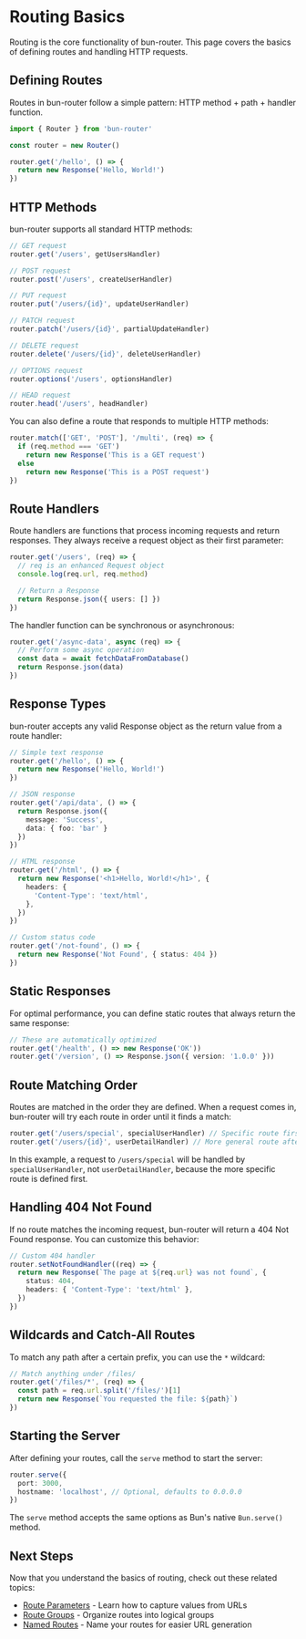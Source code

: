 # Routing Basics

Routing is the core functionality of bun-router. This page covers the basics of defining routes and handling HTTP requests.

## Defining Routes

Routes in bun-router follow a simple pattern: HTTP method + path + handler function.

```typescript
import { Router } from 'bun-router'

const router = new Router()

router.get('/hello', () => {
  return new Response('Hello, World!')
})
```

## HTTP Methods

bun-router supports all standard HTTP methods:

```typescript
// GET request
router.get('/users', getUsersHandler)

// POST request
router.post('/users', createUserHandler)

// PUT request
router.put('/users/{id}', updateUserHandler)

// PATCH request
router.patch('/users/{id}', partialUpdateHandler)

// DELETE request
router.delete('/users/{id}', deleteUserHandler)

// OPTIONS request
router.options('/users', optionsHandler)

// HEAD request
router.head('/users', headHandler)
```

You can also define a route that responds to multiple HTTP methods:

```typescript
router.match(['GET', 'POST'], '/multi', (req) => {
  if (req.method === 'GET')
    return new Response('This is a GET request')
  else
    return new Response('This is a POST request')
})
```

## Route Handlers

Route handlers are functions that process incoming requests and return responses. They always receive a request object as their first parameter:

```typescript
router.get('/users', (req) => {
  // req is an enhanced Request object
  console.log(req.url, req.method)

  // Return a Response
  return Response.json({ users: [] })
})
```

The handler function can be synchronous or asynchronous:

```typescript
router.get('/async-data', async (req) => {
  // Perform some async operation
  const data = await fetchDataFromDatabase()
  return Response.json(data)
})
```

## Response Types

bun-router accepts any valid Response object as the return value from a route handler:

```typescript
// Simple text response
router.get('/hello', () => {
  return new Response('Hello, World!')
})

// JSON response
router.get('/api/data', () => {
  return Response.json({
    message: 'Success',
    data: { foo: 'bar' }
  })
})

// HTML response
router.get('/html', () => {
  return new Response('<h1>Hello, World!</h1>', {
    headers: {
      'Content-Type': 'text/html',
    },
  })
})

// Custom status code
router.get('/not-found', () => {
  return new Response('Not Found', { status: 404 })
})
```

## Static Responses

For optimal performance, you can define static routes that always return the same response:

```typescript
// These are automatically optimized
router.get('/health', () => new Response('OK'))
router.get('/version', () => Response.json({ version: '1.0.0' }))
```

## Route Matching Order

Routes are matched in the order they are defined. When a request comes in, bun-router will try each route in order until it finds a match:

```typescript
router.get('/users/special', specialUserHandler) // Specific route first
router.get('/users/{id}', userDetailHandler) // More general route after
```

In this example, a request to `/users/special` will be handled by `specialUserHandler`, not `userDetailHandler`, because the more specific route is defined first.

## Handling 404 Not Found

If no route matches the incoming request, bun-router will return a 404 Not Found response. You can customize this behavior:

```typescript
// Custom 404 handler
router.setNotFoundHandler((req) => {
  return new Response(`The page at ${req.url} was not found`, {
    status: 404,
    headers: { 'Content-Type': 'text/html' },
  })
})
```

## Wildcards and Catch-All Routes

To match any path after a certain prefix, you can use the `*` wildcard:

```typescript
// Match anything under /files/
router.get('/files/*', (req) => {
  const path = req.url.split('/files/')[1]
  return new Response(`You requested the file: ${path}`)
})
```

## Starting the Server

After defining your routes, call the `serve` method to start the server:

```typescript
router.serve({
  port: 3000,
  hostname: 'localhost', // Optional, defaults to 0.0.0.0
})
```

The `serve` method accepts the same options as Bun's native `Bun.serve()` method.

## Next Steps

Now that you understand the basics of routing, check out these related topics:

- [Route Parameters](/features/route-parameters) - Learn how to capture values from URLs
- [Route Groups](/features/route-groups) - Organize routes into logical groups
- [Named Routes](/features/named-routes) - Name your routes for easier URL generation
